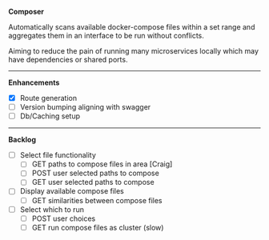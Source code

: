 **Composer**

Automatically scans available docker-compose files within a set range and aggregates them in an
interface to be run without conflicts.

Aiming to reduce the pain of running many microservices locally which may have dependencies or shared ports.

---

**Enhancements**

- [x] Route generation
- [ ] Version bumping aligning with swagger
- [ ] Db/Caching setup

---

**Backlog**

- [ ] Select file functionality
  - [ ] GET paths to compose files in area [Craig]
  - [ ] POST user selected paths to compose
  - [ ] GET user selected paths to compose
- [ ] Display available compose files
  - [ ] GET similarities between compose files
- [ ] Select which to run
  - [ ] POST user choices
  - [ ] GET run compose files as cluster (slow)
